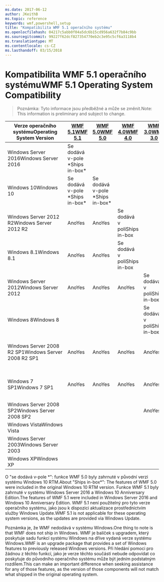```yaml
---
ms.date: 2017-06-12
author: JKeithB
ms.topic: reference
keywords: wmf,powershell,setup
title: "Kompatibilita WMF 5.1 operačního systému"
ms.openlocfilehash: 04217c5abb0f04a5dc6b15cd956a632f7b84c9bb
ms.sourcegitcommit: 99227f62dcf827354770eb2c3e95c5cf6a3118b4
ms.translationtype: MT
ms.contentlocale: cs-CZ
ms.lasthandoff: 03/15/2018
---
```

# <a name="wmf-51-operating-system-compatibility"></a><span data-ttu-id="da9f9-103">Kompatibilita WMF 5.1 operačního systému</span><span class="sxs-lookup"><span data-stu-id="da9f9-103">WMF 5.1 Operating System Compatibility</span></span> #

> <span data-ttu-id="da9f9-104">Poznámka: Tyto informace jsou předběžné a může se změnit.</span><span class="sxs-lookup"><span data-stu-id="da9f9-104">Note: This information is preliminary and subject to change.</span></span>

| <span data-ttu-id="da9f9-105">Verze operačního systému</span><span class="sxs-lookup"><span data-stu-id="da9f9-105">Operating System Version</span></span> | [<span data-ttu-id="da9f9-106">WMF 5.1</span><span class="sxs-lookup"><span data-stu-id="da9f9-106">WMF 5.1</span></span>](https://aka.ms/wmf51download) | [<span data-ttu-id="da9f9-107">WMF 5.0</span><span class="sxs-lookup"><span data-stu-id="da9f9-107">WMF 5.0</span></span>](https://aka.ms/wmf5download) | [<span data-ttu-id="da9f9-108">WMF 4.0</span><span class="sxs-lookup"><span data-stu-id="da9f9-108">WMF 4.0</span></span>](https://aka.ms/wmf4download) |  [<span data-ttu-id="da9f9-109">WMF 3.0</span><span class="sxs-lookup"><span data-stu-id="da9f9-109">WMF 3.0</span></span>](https://aka.ms/wmf3download) | [<span data-ttu-id="da9f9-110">WMF 2.0</span><span class="sxs-lookup"><span data-stu-id="da9f9-110">WMF 2.0</span></span>](https://aka.ms/wmf2download) |
| ------------------------ | ----------- | ----------- | ----------- | ------------ |  ------------- |
| <span data-ttu-id="da9f9-111">Windows Server 2016</span><span class="sxs-lookup"><span data-stu-id="da9f9-111">Windows Server 2016</span></span> | <span data-ttu-id="da9f9-112">Se dodává v-pole \*</span><span class="sxs-lookup"><span data-stu-id="da9f9-112">Ships in-box\*</span></span> |  |  |  |  |
| <span data-ttu-id="da9f9-113">Windows 10</span><span class="sxs-lookup"><span data-stu-id="da9f9-113">Windows 10</span></span> | <span data-ttu-id="da9f9-114">Se dodává v-pole \*</span><span class="sxs-lookup"><span data-stu-id="da9f9-114">Ships in-box\*</span></span> | <span data-ttu-id="da9f9-115">Se dodává v-pole \*</span><span class="sxs-lookup"><span data-stu-id="da9f9-115">Ships in-box\*</span></span>  | | | |  
| <span data-ttu-id="da9f9-116">Windows Server 2012 R2</span><span class="sxs-lookup"><span data-stu-id="da9f9-116">Windows Server 2012 R2</span></span>| <span data-ttu-id="da9f9-117">Ano</span><span class="sxs-lookup"><span data-stu-id="da9f9-117">Yes</span></span> | <span data-ttu-id="da9f9-118">Ano</span><span class="sxs-lookup"><span data-stu-id="da9f9-118">Yes</span></span> | <span data-ttu-id="da9f9-119">Se dodává v poli</span><span class="sxs-lookup"><span data-stu-id="da9f9-119">Ships in-box</span></span> |  |  |
| <span data-ttu-id="da9f9-120">Windows 8.1</span><span class="sxs-lookup"><span data-stu-id="da9f9-120">Windows 8.1</span></span> | <span data-ttu-id="da9f9-121">Ano</span><span class="sxs-lookup"><span data-stu-id="da9f9-121">Yes</span></span> | <span data-ttu-id="da9f9-122">Ano</span><span class="sxs-lookup"><span data-stu-id="da9f9-122">Yes</span></span> |  <span data-ttu-id="da9f9-123">Se dodává v poli</span><span class="sxs-lookup"><span data-stu-id="da9f9-123">Ships in-box</span></span> |  |  |
| <span data-ttu-id="da9f9-124">Windows Server 2012</span><span class="sxs-lookup"><span data-stu-id="da9f9-124">Windows Server 2012</span></span> | <span data-ttu-id="da9f9-125">Ano</span><span class="sxs-lookup"><span data-stu-id="da9f9-125">Yes</span></span> | <span data-ttu-id="da9f9-126">Ano</span><span class="sxs-lookup"><span data-stu-id="da9f9-126">Yes</span></span> | <span data-ttu-id="da9f9-127">Ano</span><span class="sxs-lookup"><span data-stu-id="da9f9-127">Yes</span></span> |  <span data-ttu-id="da9f9-128">Se dodává v poli</span><span class="sxs-lookup"><span data-stu-id="da9f9-128">Ships in-box</span></span> | |
| <span data-ttu-id="da9f9-129">Windows 8</span><span class="sxs-lookup"><span data-stu-id="da9f9-129">Windows 8</span></span> |  |  |  | <span data-ttu-id="da9f9-130">Se dodává v poli</span><span class="sxs-lookup"><span data-stu-id="da9f9-130">Ships in-box</span></span> | |
| <span data-ttu-id="da9f9-131">Windows Server 2008 R2 SP1</span><span class="sxs-lookup"><span data-stu-id="da9f9-131">Windows Server 2008 R2 SP1</span></span> | <span data-ttu-id="da9f9-132">Ano</span><span class="sxs-lookup"><span data-stu-id="da9f9-132">Yes</span></span> | <span data-ttu-id="da9f9-133">Ano</span><span class="sxs-lookup"><span data-stu-id="da9f9-133">Yes</span></span> | <span data-ttu-id="da9f9-134">Ano</span><span class="sxs-lookup"><span data-stu-id="da9f9-134">Yes</span></span> |  <span data-ttu-id="da9f9-135">Ano</span><span class="sxs-lookup"><span data-stu-id="da9f9-135">Yes</span></span>| <span data-ttu-id="da9f9-136">Se dodává v poli</span><span class="sxs-lookup"><span data-stu-id="da9f9-136">Ships in-box</span></span> |
| <span data-ttu-id="da9f9-137">Windows 7 SP1</span><span class="sxs-lookup"><span data-stu-id="da9f9-137">Windows 7 SP1</span></span>  | <span data-ttu-id="da9f9-138">Ano</span><span class="sxs-lookup"><span data-stu-id="da9f9-138">Yes</span></span> | <span data-ttu-id="da9f9-139">Ano</span><span class="sxs-lookup"><span data-stu-id="da9f9-139">Yes</span></span> | <span data-ttu-id="da9f9-140">Ano</span><span class="sxs-lookup"><span data-stu-id="da9f9-140">Yes</span></span> | <span data-ttu-id="da9f9-141">Ano</span><span class="sxs-lookup"><span data-stu-id="da9f9-141">Yes</span></span> | <span data-ttu-id="da9f9-142">Se dodává v poli</span><span class="sxs-lookup"><span data-stu-id="da9f9-142">Ships in-box</span></span> |
| <span data-ttu-id="da9f9-143">Windows Server 2008 SP2</span><span class="sxs-lookup"><span data-stu-id="da9f9-143">Windows Server 2008 SP2</span></span> | | | | <span data-ttu-id="da9f9-144">Ano</span><span class="sxs-lookup"><span data-stu-id="da9f9-144">Yes</span></span> | <span data-ttu-id="da9f9-145">Ano</span><span class="sxs-lookup"><span data-stu-id="da9f9-145">Yes</span></span> |
| <span data-ttu-id="da9f9-146">Windows Vista</span><span class="sxs-lookup"><span data-stu-id="da9f9-146">Windows Vista</span></span> | | | | | <span data-ttu-id="da9f9-147">Ano</span><span class="sxs-lookup"><span data-stu-id="da9f9-147">Yes</span></span> |
| <span data-ttu-id="da9f9-148">Windows Server 2003</span><span class="sxs-lookup"><span data-stu-id="da9f9-148">Windows Server 2003</span></span>| | | |  | <span data-ttu-id="da9f9-149">Ano</span><span class="sxs-lookup"><span data-stu-id="da9f9-149">Yes</span></span> |
| <span data-ttu-id="da9f9-150">Windows XP</span><span class="sxs-lookup"><span data-stu-id="da9f9-150">Windows XP</span></span> | | | |  | <span data-ttu-id="da9f9-151">Ano</span><span class="sxs-lookup"><span data-stu-id="da9f9-151">Yes</span></span> |


<span data-ttu-id="da9f9-152">O "se dodává v-pole \*": funkce WMF 5.0 byly zahrnuté v původní verzi systému Windows 10 RTM.</span><span class="sxs-lookup"><span data-stu-id="da9f9-152">About "Ships in-box\*": The features of WMF 5.0 were included in the original Windows 10 RTM version.</span></span>
<span data-ttu-id="da9f9-153">Funkce WMF 5.1 byly zahrnuté v systému Windows Server 2016 a Windows 10 Anniversary Edition.</span><span class="sxs-lookup"><span data-stu-id="da9f9-153">The features of WMF 5.1 were included in Windows Server 2016 and Windows 10 Anniversary Edition.</span></span> <span data-ttu-id="da9f9-154">WMF 5.1 není použitelný pro tyto verze operačního systému, jako jsou k dispozici aktualizace prostřednictvím služby Windows Update.</span><span class="sxs-lookup"><span data-stu-id="da9f9-154">WMF 5.1 is not applicable for these operating system versions, as the updates are provided via Windows Update.</span></span>


<span data-ttu-id="da9f9-155">Poznámka je, že WMF nedodává v systému Windows.</span><span class="sxs-lookup"><span data-stu-id="da9f9-155">One thing to note is that WMF does not ship in Windows.</span></span> <span data-ttu-id="da9f9-156">WMF je balíček s upgradem, který poskytuje sadu funkcí systému Windows na dříve vydaná verze systému Windows.</span><span class="sxs-lookup"><span data-stu-id="da9f9-156">WMF is an upgrade package that provides a set of Windows features to previously released Windows versions.</span></span> <span data-ttu-id="da9f9-157">Při hledání pomoci pro žádnou z těchto funkcí, jako je verze těchto součástí nebude odpovídat co poskytuje do původního operačního systému může být jedním podstatným rozdílem.</span><span class="sxs-lookup"><span data-stu-id="da9f9-157">This can make an important difference when seeking assistance for any of those features, as the version of those components will not match what shipped in the original operating system.</span></span>

